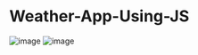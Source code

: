 # Weather-App-Using-JS

![image](https://github.com/kunal7216/Weather-App-Using-JS/assets/112888767/30df562d-f722-42de-98a9-13c6eb57a749)
![image](https://github.com/kunal7216/Weather-App-Using-JS/assets/112888767/6ab00e1f-0c95-4796-b171-27cc2e6b48d8)
